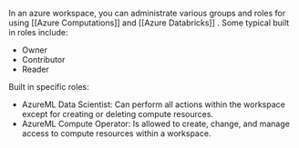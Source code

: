 In an azure workspace, you can administrate various groups and roles for using [[Azure Computations]] and [[Azure Databricks]] . 
Some typical built in roles include: 

- Owner
- Contributor
- Reader

Built in specific roles:

- AzureML Data Scientist: Can perform all actions within the workspace except for creating or deleting compute resources.
- AzureML Compute Operator: Is allowed to create, change, and manage access to compute resources within a workspace.
